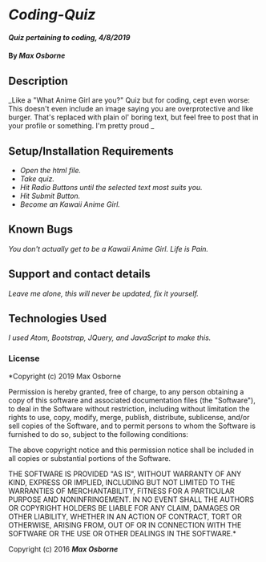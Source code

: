 # _Coding-Quiz_

#### _Quiz pertaining to coding, 4/8/2019_

#### By _Max Osborne_

## Description

_Like a "What Anime Girl are you?" Quiz but for coding, cept even worse: This doesn't even include an image saying you are overprotective and like burger. That's replaced with plain ol' boring text, but feel free to post that in your profile or something. I'm pretty proud _

## Setup/Installation Requirements

* _Open the html file._
* _Take quiz._
* _Hit Radio Buttons until the selected text most suits you._
* _Hit Submit Button._
* _Become an Kawaii Anime Girl._

## Known Bugs

_You don't actually get to be a Kawaii Anime Girl. Life is Pain._

## Support and contact details

_Leave me alone, this will never be updated, fix it yourself._

## Technologies Used

_I used Atom, Bootstrap, JQuery, and JavaScript to make this._

### License

*Copyright (c) 2019 Max Osborne

Permission is hereby granted, free of charge, to any person obtaining a copy
of this software and associated documentation files (the "Software"), to deal
in the Software without restriction, including without limitation the rights
to use, copy, modify, merge, publish, distribute, sublicense, and/or sell
copies of the Software, and to permit persons to whom the Software is
furnished to do so, subject to the following conditions:

The above copyright notice and this permission notice shall be included in all
copies or substantial portions of the Software.

THE SOFTWARE IS PROVIDED "AS IS", WITHOUT WARRANTY OF ANY KIND, EXPRESS OR
IMPLIED, INCLUDING BUT NOT LIMITED TO THE WARRANTIES OF MERCHANTABILITY,
FITNESS FOR A PARTICULAR PURPOSE AND NONINFRINGEMENT. IN NO EVENT SHALL THE
AUTHORS OR COPYRIGHT HOLDERS BE LIABLE FOR ANY CLAIM, DAMAGES OR OTHER
LIABILITY, WHETHER IN AN ACTION OF CONTRACT, TORT OR OTHERWISE, ARISING FROM,
OUT OF OR IN CONNECTION WITH THE SOFTWARE OR THE USE OR OTHER DEALINGS IN THE
SOFTWARE.*

Copyright (c) 2016 **_Max Osborne_**
